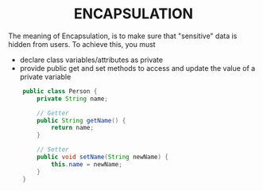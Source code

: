 # <CENTER> ENCAPSULATION
The meaning of Encapsulation, is to make sure that "sensitive" data is hidden from users. To achieve this, you must 
- declare class variables/attributes as private
- provide public get and set methods to access and update the value of a private variable

```JAVA
    public class Person {
        private String name;

        // Getter
        public String getName() {
            return name;
        }

        // Setter
        public void setName(String newName) {
            this.name = newName;
        }
    }
```